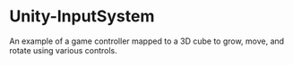 # Unity-InputSystem
An example of a game controller mapped to a 3D cube to grow, move, and rotate using various controls.
